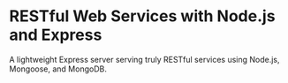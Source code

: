 # RESTful Web Services with Node.js and Express
A lightweight Express server serving truly RESTful services using Node.js, Mongoose, and MongoDB.
